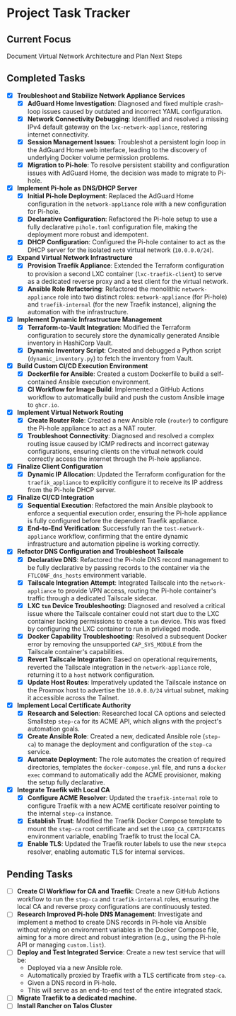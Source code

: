 # Project Task Tracker

## Current Focus
Document Virtual Network Architecture and Plan Next Steps

## Completed Tasks
- [x] **Troubleshoot and Stabilize Network Appliance Services**
    - [x] **AdGuard Home Investigation**: Diagnosed and fixed multiple crash-loop issues caused by outdated and incorrect YAML configuration.
    - [x] **Network Connectivity Debugging**: Identified and resolved a missing IPv4 default gateway on the `lxc-network-appliance`, restoring internet connectivity.
    - [x] **Session Management Issues**: Troubleshot a persistent login loop in the AdGuard Home web interface, leading to the discovery of underlying Docker volume permission problems.
    - [x] **Migration to Pi-hole**: To resolve persistent stability and configuration issues with AdGuard Home, the decision was made to migrate to Pi-hole.
- [x] **Implement Pi-hole as DNS/DHCP Server**
    - [x] **Initial Pi-hole Deployment**: Replaced the AdGuard Home configuration in the `network-appliance` role with a new configuration for Pi-hole.
    - [x] **Declarative Configuration**: Refactored the Pi-hole setup to use a fully declarative `pihole.toml` configuration file, making the deployment more robust and idempotent.
    - [x] **DHCP Configuration**: Configured the Pi-hole container to act as the DHCP server for the isolated `net0` virtual network (`10.0.0.0/24`).
- [x] **Expand Virtual Network Infrastructure**
    - [x] **Provision Traefik Appliance**: Extended the Terraform configuration to provision a second LXC container (`lxc-traefik-client`) to serve as a dedicated reverse proxy and a test client for the virtual network.
    - [x] **Ansible Role Refactoring**: Refactored the monolithic `network-appliance` role into two distinct roles: `network-appliance` (for Pi-hole) and `traefik-internal` (for the new Traefik instance), aligning the automation with the infrastructure.
- [x] **Implement Dynamic Infrastructure Management**
    - [x] **Terraform-to-Vault Integration**: Modified the Terraform configuration to securely store the dynamically generated Ansible inventory in HashiCorp Vault.
    - [x] **Dynamic Inventory Script**: Created and debugged a Python script (`dynamic_inventory.py`) to fetch the inventory from Vault.
- [x] **Build Custom CI/CD Execution Environment**
    - [x] **Dockerfile for Ansible**: Created a custom Dockerfile to build a self-contained Ansible execution environment.
    - [x] **CI Workflow for Image Build**: Implemented a GitHub Actions workflow to automatically build and push the custom Ansible image to `ghcr.io`.
- [x] **Implement Virtual Network Routing**
    - [x] **Create Router Role**: Created a new Ansible role (`router`) to configure the Pi-hole appliance to act as a NAT router.
    - [x] **Troubleshoot Connectivity**: Diagnosed and resolved a complex routing issue caused by ICMP redirects and incorrect gateway configurations, ensuring clients on the virtual network could correctly access the internet through the Pi-hole appliance.
- [x] **Finalize Client Configuration**
    - [x] **Dynamic IP Allocation**: Updated the Terraform configuration for the `traefik_appliance` to explicitly configure it to receive its IP address from the Pi-hole DHCP server.
- [x] **Finalize CI/CD Integration**
    - [x] **Sequential Execution**: Refactored the main Ansible playbook to enforce a sequential execution order, ensuring the Pi-hole appliance is fully configured before the dependent Traefik appliance.
    - [x] **End-to-End Verification**: Successfully ran the `test-network-appliance` workflow, confirming that the entire dynamic infrastructure and automation pipeline is working correctly.
- [x] **Refactor DNS Configuration and Troubleshoot Tailscale**
    - [x] **Declarative DNS**: Refactored the Pi-hole DNS record management to be fully declarative by passing records to the container via the `FTLCONF_dns_hosts` environment variable.
    - [x] **Tailscale Integration Attempt**: Integrated Tailscale into the `network-appliance` to provide VPN access, routing the Pi-hole container's traffic through a dedicated Tailscale sidecar.
    - [x] **LXC `tun` Device Troubleshooting**: Diagnosed and resolved a critical issue where the Tailscale container could not start due to the LXC container lacking permissions to create a `tun` device. This was fixed by configuring the LXC container to run in privileged mode.
    - [x] **Docker Capability Troubleshooting**: Resolved a subsequent Docker error by removing the unsupported `CAP_SYS_MODULE` from the Tailscale container's capabilities.
    - [x] **Revert Tailscale Integration**: Based on operational requirements, reverted the Tailscale integration in the `network-appliance` role, returning it to a `host` network configuration.
    - [x] **Update Host Routes**: Imperatively updated the Tailscale instance on the Proxmox host to advertise the `10.0.0.0/24` virtual subnet, making it accessible across the Tailnet.
- [x] **Implement Local Certificate Authority**
    - [x] **Research and Selection**: Researched local CA options and selected Smallstep `step-ca` for its ACME API, which aligns with the project's automation goals.
    - [x] **Create Ansible Role**: Created a new, dedicated Ansible role (`step-ca`) to manage the deployment and configuration of the `step-ca` service.
    - [x] **Automate Deployment**: The role automates the creation of required directories, templates the `docker-compose.yml` file, and runs a `docker exec` command to automatically add the ACME provisioner, making the setup fully declarative.
- [x] **Integrate Traefik with Local CA**
    - [x] **Configure ACME Resolver**: Updated the `traefik-internal` role to configure Traefik with a new ACME certificate resolver pointing to the internal `step-ca` instance.
    - [x] **Establish Trust**: Modified the Traefik Docker Compose template to mount the `step-ca` root certificate and set the `LEGO_CA_CERTIFICATES` environment variable, enabling Traefik to trust the local CA.
    - [x] **Enable TLS**: Updated the Traefik router labels to use the new `stepca` resolver, enabling automatic TLS for internal services.

## Pending Tasks
- [ ] **Create CI Workflow for CA and Traefik**: Create a new GitHub Actions workflow to run the `step-ca` and `traefik-internal` roles, ensuring the local CA and reverse proxy configurations are continuously tested.
- [ ] **Research Improved Pi-hole DNS Management**: Investigate and implement a method to create DNS records in Pi-hole via Ansible without relying on environment variables in the Docker Compose file, aiming for a more direct and robust integration (e.g., using the Pi-hole API or managing `custom.list`).
- [ ] **Deploy and Test Integrated Service**: Create a new test service that will be:
    - Deployed via a new Ansible role.
    - Automatically proxied by Traefik with a TLS certificate from `step-ca`.
    - Given a DNS record in Pi-hole.
    - This will serve as an end-to-end test of the entire integrated stack.
- [ ] **Migrate Traefik to a dedicated machine.**
- [ ] **Install Rancher on Talos Cluster**
